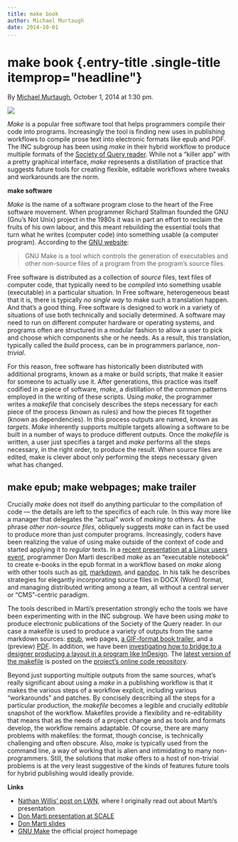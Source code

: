 ```yaml
---
title: make book
author: Michael Murtaugh
date: 2014-10-01
...
```


# make book {.entry-title .single-title itemprop="headline"}

By [Michael
Murtaugh](http://networkcultures.org/digitalpublishing/author/michaelmurtaugh/ "Posts by Michael Murtaugh"),
October 1, 2014 at 1:30 pm.

![](imgs/SotQreader-trailer.gif)

*Make* is a popular free software tool that helps programmers compile
their code into programs. Increasingly the tool is finding new uses in
publishing workflows to compile prose text into electronic formats like
epub and PDF. The INC subgroup has been using *make* in their hybrid
workflow to produce multiple formats of the [Society of Query
reader](http://networkcultures.org/blog/publication/society-of-the-query-reader-reflections-on-web-search/).
While not a “killer app” with a pretty graphical interface, *make*
represents a distillation of practice that suggests future tools for
creating flexible, editable workflows where tweaks and workarounds are
the norm.

**make software**

*Make* is the name of a software program close to the heart of the Free
software movement. When programmer Richard Stallman founded the GNU
(Gnu’s Not Unix) project in the 1980s it was in part an effort to
reclaim the fruits of his own labour, and this meant rebuilding the
essential tools that turn what he writes (computer code) into something
usable (a computer program). According to the [GNU
website](http://www.gnu.org/software/make/):

> GNU Make is a tool which controls the generation of executables and
> other non-source files of a program from the program’s source files.

Free software is distributed as a collection of *source* files, text
files of computer code, that typically need to be *compiled* into
something usable (executable) in a particular situation. In Free
software, heterogeneous beast that it is, there is typically *no single
way* to make such a translation happen. And that’s a good thing. Free
software is designed to work in a variety of situations of use both
technically and socially determined. A software may need to run on
different computer hardware or operating systems, and programs often are
structured in a modular fashion to allow a user to pick and choose which
components she or he needs. As a result, this translation, typically
called the *build* process, can be in programmers parlance,
*non-trivial*.

For this reason, free software has historically been distributed with
additional programs, known as a make or build scripts, that make it
easier for someone to actually use it. After generations, this practice
was itself codified in a piece of software, *make*, a distillation of
the common patterns employed in the writing of these scripts. Using
*make*, the programmer writes a *makefile* that concisely describes the
steps necessary for each piece of the process (known as rules) and how
the pieces fit together (known as dependencies). In this process outputs
are named, known as *targets*. *Make* inherently supports multiple
targets allowing a software to be built in a number of ways to produce
different outputs. Once the *makefile* is written, a user just specifies
a target and *make* performs all the steps necessary, in the right
order, to produce the result. When source files are edited, make is
clever about only performing the steps necessary given what has changed.

## make epub; make webpages; make trailer

Crucially *make* does not itself do anything particular to the
compilation of code — the details are left to the specifics of each
rule. In this way more like a manager that delegates the “actual” work
of *making* to others. As the phrase *other non-source files*, obliquely
suggests *make* can in fact be used to produce more than just computer
programs. Increasingly, coders have been realizing the value of using
make outside of the context of code and started applying it to *regular*
texts. In a [recent presentation at a Linux users
event](https://www.socallinuxexpo.org/scale12x/presentations/git-and-make-not-just-code),
programmer Don Marti described *make* as an “executable notebook” to
create e-books in the epub format in a workflow based on *make* along
with other tools such as [git](http://git-scm.com/),
[markdown](http://daringfireball.net/projects/markdown/), and
[pandoc](http://johnmacfarlane.net/pandoc/). In his talk he describes
strategies for elegantly incorporating source files in DOCX (Word)
format, and managing distributed writing among a team, all without a
central server or “CMS”-centric paradigm.

The tools described in Marti’s presentation strongly echo the tools we
have been experimenting with in the INC subgroup. We have been using
*make* to produce electronic publications of the Society of the Query
reader. In our case a makefile is used to produce a variety of outputs
from the same markdown sources:
[epub](https://github.com/DigitalPublishingToolkit/Society-of-the-Query-Reader/blob/master/build/SotQreader.epub),
web pages, [a GIF-format book
trailer](https://github.com/DigitalPublishingToolkit/Society-of-the-Query-Reader/blob/master/build/SotQreader-trailer.gif),
and a (preview)
[PDF](https://github.com/DigitalPublishingToolkit/Society-of-the-Query-Reader/blob/master/build/SotQreader.pdf).
In addition, we have been [investigating how to bridge to a designer
producing a layout in a program like
InDesign](http://networkcultures.org/digitalpublishing/2014/05/import-html-into-indesign-via-xml/).
The [latest version of the
makefile](https://github.com/DigitalPublishingToolkit/Society-of-the-Query-Reader/blob/master/makefile)
is posted on the [project’s online code
repository](https://github.com/DigitalPublishingToolkit/Society-of-the-Query-Reader).

Beyond just supporting multiple outputs from the same sources, what’s
really significant about using a *make* in a publishing workflow is that
it makes the various steps of a workflow explicit, including various
“workarounds” and patches. By concisely describing all the steps for a
particular production, the *makefile* becomes a legible and crucially
*editable* snapshot of the workflow. Makefiles provide a flexibility and
re-editability that means that as the needs of a project change and as
tools and formats develop, the workflow remains adaptable. Of course,
there are many problems with makefiles: the format, though concise, is
technically challenging and often obscure. Also, *make* is typically
used from the command line, a way of working that is alien and
intimidating to many non-programmers. Still, the solutions that *make*
offers to a host of non-trivial problems is at the very least suggestive
of the kinds of features future tools for hybrid publishing would
ideally provide.

**Links**

-   [Nathan Willis’ post on LWN](http://lwn.net/Articles/589196/), where
    I originally read out about Marti’s presentation
-   [Don Marti presentation at
    SCALE](https://www.socallinuxexpo.org/scale12x/presentations/git-and-make-not-just-code)
-   [Don Marti slides](http://zgp.org/static/scale12x/)
-   [GNU Make](http://www.gnu.org/software/make/) the official project
    homepage
